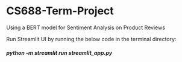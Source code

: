 # CS688-Term-Project
Using a BERT model for Sentiment Analysis on Product Reviews


Run Streamlit UI by running the below code in the terminal directory:

  ##### python -m streamlit run streamlit_app.py
